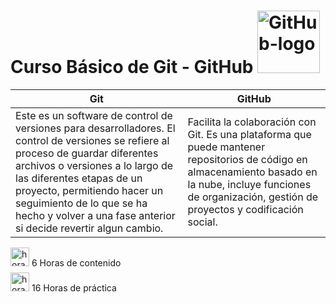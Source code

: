 # Curso Básico de Git - GitHub <img width="100px" alt="GitHub-logo" src="https://logos-marcas.com/wp-content/uploads/2020/11/GitHub-Simbolo.png">

| Git                                                                                                                                                                                                                                                                                                                                 | GitHub                                                                                                                                                                                                            |
| ----------------------------------------------------------------------------------------------------------------------------------------------------------------------------------------------------------------------------------------------------------------------------------------------------------------------------------- | ----------------------------------------------------------------------------------------------------------------------------------------------------------------------------------------------------------------- |
| Este es un software de control de versiones para desarrolladores. El control de versiones se refiere al proceso de guardar diferentes archivos o versiones a lo largo de las diferentes etapas de un proyecto, permitiendo hacer un seguimiento de lo que se ha hecho y volver a una fase anterior si decide revertir algun cambio. | Facilita la colaboración con Git. Es una plataforma que puede mantener repositorios de código en almacenamiento basado en la nube, incluye funciones de organización, gestión de proyectos y codificación social. |

<img width="30px" alt="horas" src="https://cdn-icons-png.flaticon.com/512/7570/7570864.png"><span style="line-height: 30px;"> 6 Horas de contenido</span> <br>
<img width="30px" alt="horas" src="https://cdn-icons-png.flaticon.com/512/563/563777.png"><span> 16 Horas de práctica</span>
